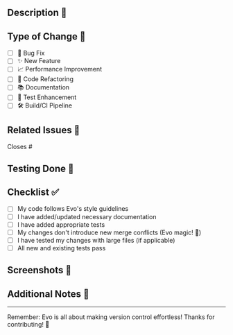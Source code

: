 ## Description 🌿
<!-- Provide a clear and concise description of your changes -->

## Type of Change 🔄
<!-- Mark the relevant option with an [x] -->
- [ ] 🐛 Bug Fix
- [ ] ✨ New Feature
- [ ] 📈 Performance Improvement
- [ ] 🔧 Code Refactoring
- [ ] 📚 Documentation
- [ ] 🧪 Test Enhancement
- [ ] 🛠️ Build/CI Pipeline

## Related Issues 🔗
<!-- Link any related issues using #issue-number -->
Closes #

## Testing Done 🧪
<!-- Describe the tests you've added or run to verify your changes -->

## Checklist ✅
- [ ] My code follows Evo's style guidelines
- [ ] I have added/updated necessary documentation
- [ ] I have added appropriate tests
- [ ] My changes don't introduce new merge conflicts (Evo magic! 🎩)
- [ ] I have tested my changes with large files (if applicable)
- [ ] All new and existing tests pass

## Screenshots 📸
<!-- If applicable, add screenshots to help explain your changes -->

## Additional Notes 📝
<!-- Add any other context about your PR here -->

---
Remember: Evo is all about making version control effortless! Thanks for contributing! 💪
